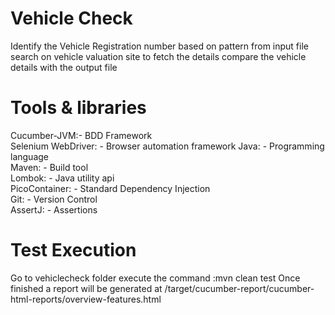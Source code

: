 # Vehicle Check
Identify the Vehicle Registration number based on pattern from input file
search on vehicle valuation site to fetch the details
compare the vehicle details with the output file


Tools & libraries
=================

Cucumber-JVM:- BDD Framework  
Selenium WebDriver: - Browser automation framework
Java: - Programming language  
Maven: - Build tool  
Lombok: - Java utility api  
PicoContainer: - Standard Dependency Injection     
Git: - Version Control     
AssertJ: - Assertions


Test Execution
==================

Go to vehiclecheck folder 
execute the command :mvn clean test
Once finished a report will be generated at /target/cucumber-report/cucumber-html-reports/overview-features.html